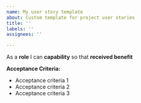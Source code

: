 ```yaml
---
name: My user story template
about: Custom template for project user stories
title: ''
labels: ''
assignees: ''

---
```


As a **role** I can **capability** so that **received benefit**

**Acceptance Criteria:**

- Acceptance criteria 1
- Acceptance criteria 2
- Acceptance criteria 3
